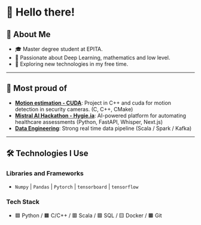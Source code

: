 # 👋 Hello there!

## 📖 About Me
- 🎓 Master degree student at EPITA.
- 🔭 Passionate about Deep Learning, mathematics and low level.
- 🚀 Exploring new technologies in my free time.

---

## 🌟 Most proud of
- **[Motion estimation - CUDA](#)**: Project in C++ and cuda for motion detection in security cameras. (C, C++, CMake)
- **[Mistral AI Hackathon - Hygie.ia](#)**: AI-powered platform for automating healthcare assessments (Python, FastAPI, Whisper, Next.js)
- **[Data Engineering](#)**: Strong real time data pipeline (Scala / Spark / Kafka)

---

## 🛠️ Technologies I Use

### **Libraries and Frameworks**
- `Numpy` | `Pandas` | `Pytorch` | `tensorboard` | `tensorflow`

### **Tech Stack**
- 🟦 Python / 🟧 C/C++ / 🟥 Scala / 🟩 SQL / 🟨 Docker / 🟫 Git
